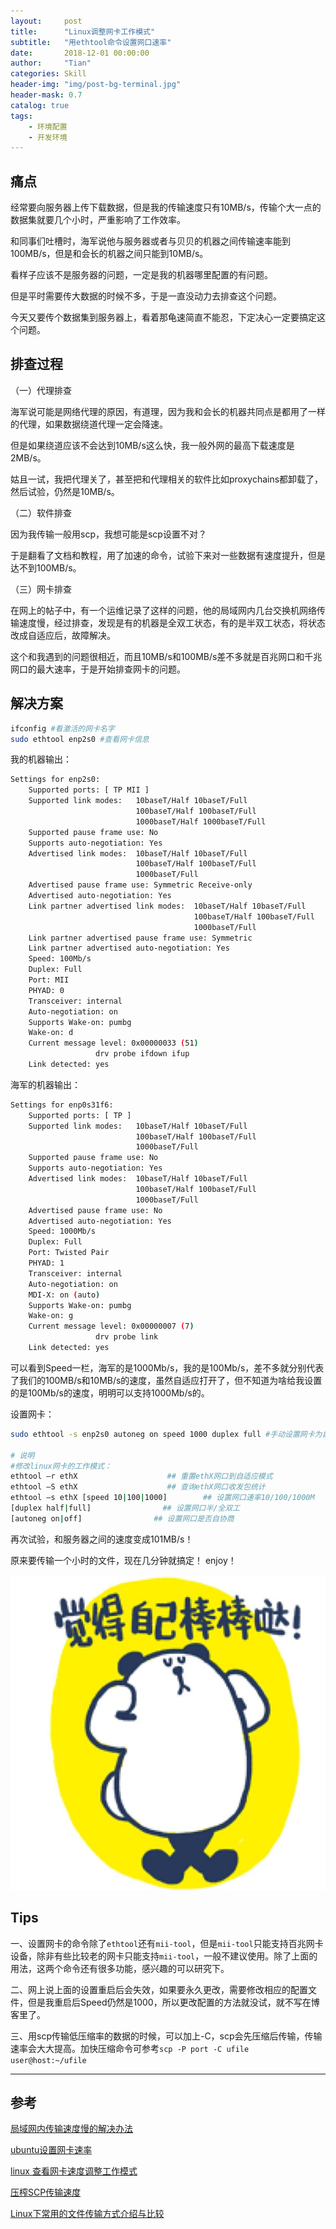 ```yaml
---
layout:     post
title:      "Linux调整网卡工作模式"
subtitle:   "用ethtool命令设置网口速率"
date:       2018-12-01 00:00:00
author:     "Tian"
categories: Skill
header-img: "img/post-bg-terminal.jpg"
header-mask: 0.7
catalog: true
tags:
    - 环境配置
    - 开发环境
---
```


## 痛点

经常要向服务器上传下载数据，但是我的传输速度只有10MB/s，传输个大一点的数据集就要几个小时，严重影响了工作效率。

和同事们吐槽时，海军说他与服务器或者与贝贝的机器之间传输速率能到100MB/s，但是和会长的机器之间只能到10MB/s。

看样子应该不是服务器的问题，一定是我的机器哪里配置的有问题。

但是平时需要传大数据的时候不多，于是一直没动力去排查这个问题。

今天又要传个数据集到服务器上，看着那龟速简直不能忍，下定决心一定要搞定这个问题。

## 排查过程

（一）代理排查

海军说可能是网络代理的原因，有道理，因为我和会长的机器共同点是都用了一样的代理，如果数据绕道代理一定会降速。

但是如果绕道应该不会达到10MB/s这么快，我一般外网的最高下载速度是2MB/s。

姑且一试，我把代理关了，甚至把和代理相关的软件比如proxychains都卸载了，然后试验，仍然是10MB/s。

（二）软件排查

因为我传输一般用scp，我想可能是scp设置不对？

于是翻看了文档和教程，用了加速的命令，试验下来对一些数据有速度提升，但是达不到100MB/s。

（三）网卡排查

在网上的帖子中，有一个运维记录了这样的问题，他的局域网内几台交换机网络传输速度慢，经过排查，发现是有的机器是全双工状态，有的是半双工状态，将状态改成自适应后，故障解决。

这个和我遇到的问题很相近，而且10MB/s和100MB/s差不多就是百兆网口和千兆网口的最大速率，于是开始排查网卡的问题。

## 解决方案

```bash
ifconfig #看激活的网卡名字
sudo ethtool enp2s0 #查看网卡信息
```

我的机器输出：

```bash
Settings for enp2s0:
	Supported ports: [ TP MII ]
	Supported link modes:   10baseT/Half 10baseT/Full 
	                        100baseT/Half 100baseT/Full 
	                        1000baseT/Half 1000baseT/Full 
	Supported pause frame use: No
	Supports auto-negotiation: Yes
	Advertised link modes:  10baseT/Half 10baseT/Full 
	                        100baseT/Half 100baseT/Full 
	                        1000baseT/Full 
	Advertised pause frame use: Symmetric Receive-only
	Advertised auto-negotiation: Yes
	Link partner advertised link modes:  10baseT/Half 10baseT/Full 
	                                     100baseT/Half 100baseT/Full 
	                                     1000baseT/Full 
	Link partner advertised pause frame use: Symmetric
	Link partner advertised auto-negotiation: Yes
	Speed: 100Mb/s
	Duplex: Full
	Port: MII
	PHYAD: 0
	Transceiver: internal
	Auto-negotiation: on
	Supports Wake-on: pumbg
	Wake-on: d
	Current message level: 0x00000033 (51)
			       drv probe ifdown ifup
	Link detected: yes

```

海军的机器输出：

```bash
Settings for enp0s31f6:
    Supported ports: [ TP ]
    Supported link modes:   10baseT/Half 10baseT/Full
                            100baseT/Half 100baseT/Full
                            1000baseT/Full
    Supported pause frame use: No
    Supports auto-negotiation: Yes
    Advertised link modes:  10baseT/Half 10baseT/Full
                            100baseT/Half 100baseT/Full
                            1000baseT/Full
    Advertised pause frame use: No
    Advertised auto-negotiation: Yes
    Speed: 1000Mb/s
    Duplex: Full
    Port: Twisted Pair
    PHYAD: 1
    Transceiver: internal
    Auto-negotiation: on
    MDI-X: on (auto)
    Supports Wake-on: pumbg
    Wake-on: g
    Current message level: 0x00000007 (7)
                   drv probe link
    Link detected: yes
```

可以看到Speed一栏，海军的是1000Mb/s，我的是100Mb/s，差不多就分别代表了我们的100MB/s和10MB/s的速度，虽然自适应打开了，但不知道为啥给我设置的是100Mb/s的速度，明明可以支持1000Mb/s的。

设置网卡：

```bash
sudo ethtool -s enp2s0 autoneg on speed 1000 duplex full #手动设置网卡为自适应，速度为1000，全双工模式

# 说明
#修改linux网卡的工作模式：
ethtool –r ethX                    ## 重置ethX网口到自适应模式
ethtool –S ethX                    ## 查询ethX网口收发包统计
ethtool –s ethX [speed 10|100|1000]        ## 设置网口速率10/100/1000M
[duplex half|full]                ## 设置网口半/全双工
[autoneg on|off]                ## 设置网口是否自协商
```

再次试验，和服务器之间的速度变成101MB/s！

原来要传输一个小时的文件，现在几分钟就搞定！ enjoy！

![image](https://raw.githubusercontent.com/tianws/tianws.github.io/master/img/in-post/20181201/image.jpg)

## Tips

一、设置网卡的命令除了`ethtool`还有`mii-tool`，但是`mii-tool`只能支持百兆网卡设备，除非有些比较老的网卡只能支持`mii-tool`，一般不建议使用。除了上面的用法，这两个命令还有很多功能，感兴趣的可以研究下。

二、网上说上面的设置重启后会失效，如果要永久更改，需要修改相应的配置文件，但是我重启后Speed仍然是1000，所以更改配置的方法就没试，就不写在博客里了。

三、用scp传输低压缩率的数据的时候，可以加上-C，scp会先压缩后传输，传输速率会大大提高。加快压缩命令可参考`scp -P port -C ufile user@host:~/ufile`

---

## 参考

[局域网内传输速度慢的解决办法](https://blog.csdn.net/kfanning/article/details/5481650)

[ubuntu设置网卡速率](https://blog.csdn.net/samssm/article/details/46831783)

[linux 查看网卡速度调整工作模式](http://ask.apelearn.com/question/14382)

[压榨SCP传输速度](http://blog.51cto.com/weipengfei/1350338)

[Linux下常用的文件传输方式介绍与比较](http://mingxinglai.com/cn/2014/03/copy-file-in-linux/)
